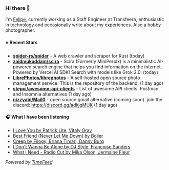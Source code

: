 ### Hi there 👋

I'm [Felipe](https://felipevm.com), currently working as a Staff Engineer at Transfeera, enthusiastic in technology and occasionally write about my experiences. Also a hobby photographer.

#### ⭐ Recent Stars
- **[spider-rs/spider](https://github.com/spider-rs/spider)** - A web crawler and scraper for Rust (today)
- **[zaidmukaddam/scira](https://github.com/zaidmukaddam/scira)** - Scira (Formerly MiniPerplx) is a minimalistic AI-powered search engine that helps you find information on the internet. Powered by Vercel AI SDK! Search with models like Grok 2.0. (today)
- **[LibrePhotos/librephotos](https://github.com/LibrePhotos/librephotos)** - A self-hosted open source photo management service. This is the repository of the backend. (1 day ago)
- **[stepci/awesome-api-clients](https://github.com/stepci/awesome-api-clients)** - List of awesome API clients. Postman and Insomnia alternatives (1 day ago)
- **[nizzyabi/Mail0](https://github.com/nizzyabi/Mail0)** - open source gmail alternative (coming soon). join the discord: https://discord.gg/adkjqMUK (1 day ago)

#### 🎧 What I have been listening
- [I Love You by Patrick Lite, Vitaly Gray](https://open.spotify.com/track/33vdDZDNBKsllkbZXFYUD4)
- [Best Friend (Never Let Me Down) by Bolier](https://open.spotify.com/track/570qUweM1PIJgVGULARgw5)
- [Creep by Filogy, Briana Timari, Danny Burg](https://open.spotify.com/track/4V1UIphkLDWNybh1Asyowk)
- [I Don&#39;t Wanna Be Alone by DJ Style, Francoise Sanders](https://open.spotify.com/track/65VkCZYwAo3HFpa1H20ua1)
- [What I Need - Radio Cut by Mika Olson, Jermaine Fleur](https://open.spotify.com/track/0x9Vs4wnuW5Juzq22pSkYy)

_Powered by [TuneFeed](https://tunefeed.app?ref=github.com)_
